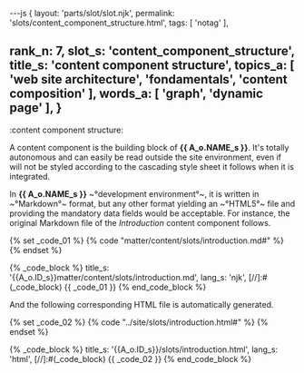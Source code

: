 ---js
{
  layout: 'parts/slot/slot.njk',
  permalink: 'slots/content_component_structure.html',
  tags: [ 'notag' ],

  rank_n: 7,
  slot_s: 'content_component_structure',
  title_s: 'content component structure',
  topics_a: [ 'web site architecture', 'fondamentals', 'content composition' ],
  words_a: [ 'graph', 'dynamic page' ],
}
---
:content component structure:

A content component is the building block of __{{ A_o.NAME_s }}__. It's totally autonomous and can easily be read outside the site environment, even if will not be styled according to the cascading style sheet it follows when it is integrated.


In __{{ A_o.NAME_s }}__ ~°development environment°~, it is written in ~°Markdown°~ format, but any other format yielding an ~°HTML5°~ file and providing the mandatory data fields would be acceptable.
For instance, the original Markdown file of the _Introduction_ content component follows.


{% set _code_01 %}
{% code "matter/content/slots/introduction.md#" %}
{% endset %}

{% _code_block %}
    title_s: '{{A_o.ID_s}}matter/content/slots/introduction.md',
    lang_s: 'njk',
[//]:#(_code_block)
{{ _code_01 }}
{% end_code_block %}


And the following corresponding HTML file is automatically generated.

{% set _code_02 %}
{% code "../site/slots/introduction.html#" %}
{% endset %}

{% _code_block %}
    title_s: '{{A_o.ID_s}}/slots/introduction.html',
    lang_s: 'html',
[//]:#(_code_block)
{{ _code_02 }}
{% end_code_block %}
